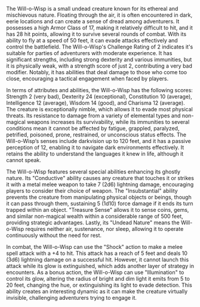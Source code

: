 The Will-o-Wisp is a small undead creature known for its ethereal and mischievous nature. Floating through the air, it is often encountered in dark, eerie locations and can create a sense of dread among adventurers. It possesses a high Armor Class of 17, making it relatively difficult to hit, and it has 28 hit points, allowing it to survive several rounds of combat. With its ability to fly at a speed of 50 feet, it can evade attacks effectively and control the battlefield. The Will-o-Wisp's Challenge Rating of 2 indicates it's suitable for parties of adventurers with moderate experience. It has significant strengths, including strong dexterity and various immunities, but it is physically weak, with a strength score of just 2, contributing a very bad modifier. Notably, it has abilities that deal damage to those who come too close, encouraging a tactical engagement when faced by players.

In terms of attributes and abilities, the Will-o-Wisp has the following scores: Strength 2 (very bad), Dexterity 24 (exceptional), Constitution 10 (average), Intelligence 12 (average), Wisdom 14 (good), and Charisma 12 (average). The creature is exceptionally nimble, which allows it to evade most physical threats. Its resistance to damage from a variety of elemental types and non-magical weapons increases its survivability, while its immunities to several conditions mean it cannot be affected by fatigue, grappled, paralyzed, petrified, poisoned, prone, restrained, or unconscious status effects. The Will-o-Wisp’s senses include darkvision up to 120 feet, and it has a passive perception of 12, enabling it to navigate dark environments effectively. It retains the ability to understand the languages it knew in life, although it cannot speak.

The Will-o-Wisp features several special abilities enhancing its ghostly nature. Its "Conductive" ability causes any creature that touches it or strikes it with a metal melee weapon to take 7 (2d6) lightning damage, encouraging players to consider their choice of weapon. The "Insubstantial" ability prevents the creature from manipulating physical objects or beings, though it can pass through them, sustaining 5 (1d10) force damage if it ends its turn trapped within an object. "Treasure Sense" allows it to sense coins, gems, and similar non-magical wealth within a considerable range of 500 feet, providing strategic advantages. Lastly, its "Undead Nature" means the Will-o-Wisp requires neither air, sustenance, nor sleep, allowing it to operate continuously without the need for rest.

In combat, the Will-o-Wisp can use the "Shock" action to make a melee spell attack with a +4 to hit. This attack has a reach of 5 feet and deals 10 (3d6) lightning damage on a successful hit. However, it cannot launch this attack while its glow is extinguished, which adds another layer of strategy in encounters. As a bonus action, the Will-o-Wisp can use "Illumination" to control its glow, altering the radius of bright and dim light it emits from 5 to 20 feet, changing the hue, or extinguishing its light to evade detection. This ability creates an interesting dynamic as it can make the creature virtually invisible, challenging adventurers trying to engage it.